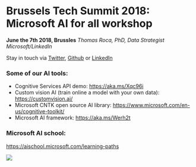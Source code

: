# Brussels Tech Summit 2018: Microsoft AI for all workshop
**June the 7th 2018, Brussles**
*Thomas Roca, PhD, Data Strategist Microsoft/LinkedIn*

Stay in touch via [Twitter](https://twitter.com/Thomas_Roca), [Github](https://github.com/ThomasRoca/) or [LinkedIn](https://www.linkedin.com/in/thomas-roca-43347484/)

### Some of our AI tools:
- Cognitive Services API demo: https://aka.ms/Xqc96i
- Custom vision AI (train online a model with your own data): https://customvision.ai/
- Microsoft CNTK open source AI library: https://www.microsoft.com/en-us/cognitive-toolkit/
- Microsoft AI framework: https://aka.ms/Werh2t

### Microsoft AI school:
https://aischool.microsoft.com/learning-paths

![](http://datactivist.com/img/githubMic.png)
